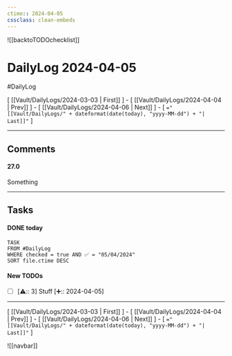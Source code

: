 ```yaml
---
ctime:: 2024-04-05
cssclass: clean-embeds
---
```

![[backtoTODOchecklist]]
# DailyLog 2024-04-05

#DailyLog

\[ [[Vault/DailyLogs/2024-03-03 | First]] \] - \[ [[Vault/DailyLogs/2024-04-04 | Prev]] \] - \[ [[Vault/DailyLogs/2024-04-06 | Next]] \] - \[ `="[[Vault/DailyLogs/" + dateformat(date(today), "yyyy-MM-dd") + "| Last]]"` \]

---

## Comments

#### 27.0

Something



---

## Tasks
#### DONE today
```dataview
TASK
FROM #DailyLog
WHERE checked = true AND ✅ = "05/04/2024"
SORT file.ctime DESC
```


#### New TODOs
- [ ] [⚠️:: 3] Stuff [➕:: 2024-04-05]



---

\[ [[Vault/DailyLogs/2024-03-03 | First]] \] - \[ [[Vault/DailyLogs/2024-04-04 | Prev]] \] - \[ [[Vault/DailyLogs/2024-04-06 | Next]] \] - \[ `="[[Vault/DailyLogs/" + dateformat(date(today), "yyyy-MM-dd") + "| Last]]"` \]

![[navbar]]



